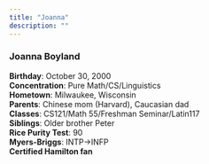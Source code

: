 ```yaml
---
title: "Joanna"
description: ""
---
```


### Joanna Boyland  
**Birthday**: October 30, 2000  
**Concentration**: Pure Math/CS/Linguistics  
**Hometown**: Milwaukee, Wisconsin  
**Parents**: Chinese mom (Harvard), Caucasian dad  
**Classes**: CS121/Math 55/Freshman Seminar/Latin117  
**Siblings**: Older brother Peter  
**Rice Purity Test**: 90  
**Myers-Briggs**: INTP->INFP  
**Certified Hamilton fan**
